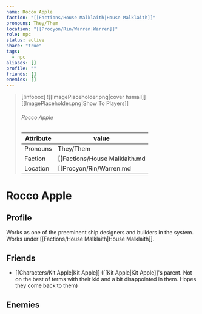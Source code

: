 ```yaml
---
name: Rocco Apple
faction: "[[Factions/House Malklaith|House Malklaith]]"
pronouns: They/Them
location: "[[Procyon/Rin/Warren|Warren]]"
role: npc
status: active
share: "true"
tags:
  - npc
aliases: []
profile: ""
friends: []
enemies: []
---
```



> [!infobox]
> ![[ImagePlaceholder.png|cover hsmall]]
> [[ImagePlaceholder.png|Show To Players]]
> ###### Rocco Apple
> Attribute |  value |
> ---|---|
> Pronouns | They/Them
> Faction | [[Factions/House Malklaith.md|House Malklaith]]
> Location | [[Procyon/Rin/Warren.md|Warren]] |


# Rocco Apple
## Profile
Works as one of the preeminent ship designers and builders in the system. Works under [[Factions/House Malklaith|House Malklaith]].
## Friends
- [[Characters/Kit Apple|Kit Apple]] ([[Kit Apple|Kit Apple]]'s parent. Not on the best of terms with their kid and a bit disappointed in them. Hopes they come back to them)
## Enemies


